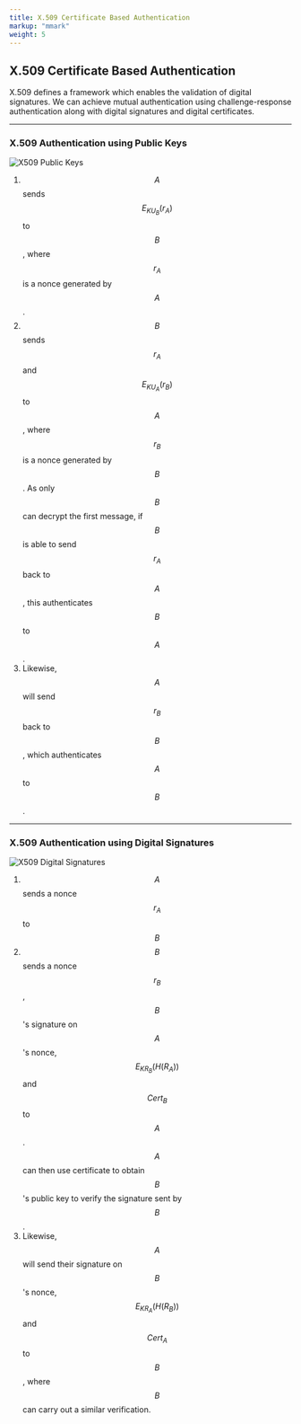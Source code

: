 ```yaml
---
title: X.509 Certificate Based Authentication
markup: "mmark"
weight: 5
---
```


## X.509 Certificate Based Authentication

X.509 defines a framework which enables the validation of digital signatures. We can achieve mutual authentication using challenge-response authentication along with digital signatures and digital certificates.

-----

### X.509 Authentication using Public Keys
![X509 Public Keys](/docs/figures/x509-public-keys.png)

1. $$A$$ sends $$E_{KU_B}(r_A)$$ to $$B$$, where $$r_A$$ is a nonce generated by $$A$$.
1.  $$B$$ sends $$r_A$$ and $$E_{KU_A}(r_B)$$ to $$A$$, where $$r_B$$ is a nonce generated by $$B$$. As only $$B$$ can decrypt the first message, if $$B$$ is able to send $$r_A$$ back to $$A$$, this authenticates $$B$$ to $$A$$.
1. Likewise, $$A$$ will send $$r_B$$ back to $$B$$, which authenticates $$A$$ to $$B$$.

-----

### X.509 Authentication using Digital Signatures
![X509 Digital Signatures](/docs/figures/x509-digital-signature.png)

1. $$A$$ sends a nonce $$r_A$$ to $$B$$
1. $$B$$ sends a nonce $$r_B$$, $$B$$'s signature on $$A$$'s nonce, $$E_{KR_B}(H(R_A))$$ and $$Cert_B$$ to $$A$$. $$A$$ can then use certificate to obtain $$B$$'s public key to verify the signature sent by $$B$$.
1. Likewise, $$A$$ will send their signature on $$B$$'s nonce, $$E_{KR_A}(H(R_B))$$ and $$Cert_A$$ to $$B$$, where $$B$$ can carry out a similar verification.
